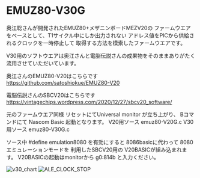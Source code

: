 # EMUZ80-V30G

奥江聡さんが開発されたEMUZ80+メザニンボードMEZV20の
ファームウエアをベースとして、T1サイクル中にしか出力されない
アドレス値をPICから供給されるクロックを一時停止して
取得する方法を模索したファームウエアです。

V30用のソフトウエアは奥江さんと電脳伝説さんの成果物をそのままありがたく流用させていただいています。

奥江さんのEMUZ80-V20はこちらです
https://github.com/satoshiokue/EMUZ80-V20

電脳伝説さんのSBCV20はこちらです
https://vintagechips.wordpress.com/2020/12/27/sbcv20_software/

元のファームウエア同様
リセットにてUniversal monitor が立ち上がり、
Bコマンドにて Nascom Basic 起動となります。
V20用ソース emuz80-V20G.c
V30用ソース emuz80-V30G.c

ソース中 #define emulation8080 を有効にすると
8086basicに代わって 8080エミュレーションモードを
利用したSBCV20用の V20BASICが組み込まれます。
V20BASICの起動はmonitorから g0:814b と入力ください。

![v30_chart](https://github.com/Gazelle8087/EMUZ80-V30G/assets/148423174/df5f935c-bb4b-45b3-a1ef-f7e2c9843aa0)
![ALE_CLOCK_STOP](https://github.com/Gazelle8087/EMUZ80-V30G/assets/148423174/3478d1fb-3a6a-4b35-9ffa-09ba50ee4e11)
